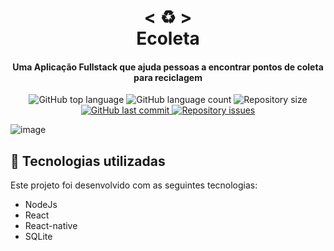 <h1 align="center">
    < ♻️ > <br>
    Ecoleta
</h1>
  
<h4 align="center">
  Uma Aplicação Fullstack que ajuda pessoas a encontrar pontos de coleta para reciclagem
</h4>

<p align="center">

  <img alt="GitHub top language" src="https://img.shields.io/github/languages/top/Nerd0000/Ecoleta.svg">
  
  <img alt="GitHub language count" src="https://img.shields.io/github/languages/count/Nerd0000/Ecoleta.svg">  

  <img alt="Repository size" src="https://img.shields.io/github/repo-size/Nerd0000/Ecoleta.svg">

  <a href="https://github.com/Nerd0000/Ecoleta/commits/master">
    <img alt="GitHub last commit" src="https://img.shields.io/github/last-commit/Nerd0000/Ecoleta.svg">
  </a>

  <a href="https://github.com/Nerd0000/Ecoleta/issues">
    <img alt="Repository issues" src="https://img.shields.io/github/issues/Nerd0000/Ecoleta.svg">
  </a>

</p>

![image](https://media.discordapp.net/attachments/705784118679568515/717149171337003008/unknown.png?width=1001&height=475)

## :rocket: Tecnologias utilizadas

Este projeto foi desenvolvido com as seguintes tecnologias:

- NodeJs
- React
- React-native 
- SQLite
